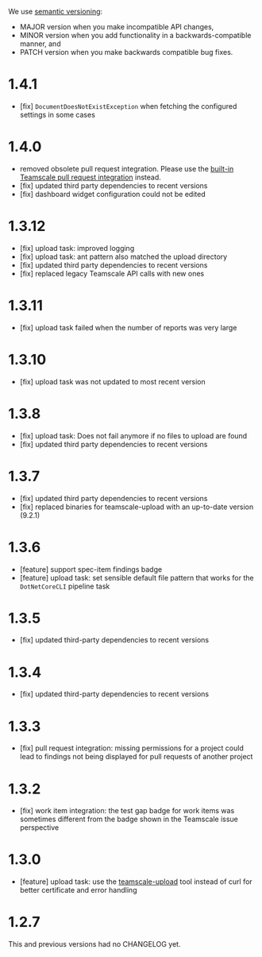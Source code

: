 We use [semantic versioning](http://semver.org/):

- MAJOR version when you make incompatible API changes,
- MINOR version when you add functionality in a backwards-compatible manner, and
- PATCH version when you make backwards compatible bug fixes.

# 1.4.1
- [fix] `DocumentDoesNotExistException` when fetching the configured settings in some cases

# 1.4.0
- removed obsolete pull request integration. Please use the [built-in Teamscale pull request integration](https://docs.teamscale.com/howto/connecting-version-control-system/azure-devops-git/) instead.
- [fix] updated third party dependencies to recent versions
- [fix] dashboard widget configuration could not be edited

# 1.3.12
- [fix] upload task: improved logging
- [fix] upload task: ant pattern also matched the upload directory
- [fix] updated third party dependencies to recent versions
- [fix] replaced legacy Teamscale API calls with new ones

# 1.3.11
- [fix] upload task failed when the number of reports was very large

# 1.3.10
- [fix] upload task was not updated to most recent version

# 1.3.8

- [fix] upload task: Does not fail anymore if no files to upload are found
- [fix] updated third party dependencies to recent versions

# 1.3.7

- [fix] updated third party dependencies to recent versions
- [fix] replaced binaries for teamscale-upload with an up-to-date version (9.2.1) 

# 1.3.6

- [feature] support spec-item findings badge
- [feature] upload task: set sensible default file pattern that works for the `DotNetCoreCLI` pipeline task

# 1.3.5
- [fix] updated third-party dependencies to recent versions

# 1.3.4
- [fix] updated third-party dependencies to recent versions

# 1.3.3
- [fix] pull request integration: missing permissions for a project could lead to findings not being displayed for pull requests of another project

# 1.3.2
- [fix] work item integration: the test gap badge for work items was sometimes different from the badge shown in the Teamscale issue perspective

# 1.3.0

- [feature] upload task: use the [teamscale-upload](https://github.com/cqse/teamscale-upload) tool instead of curl for better certificate and error handling

# 1.2.7

This and previous versions had no CHANGELOG yet.



